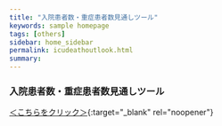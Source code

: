 ```yaml
---
title: "入院患者数・重症患者数見通しツール"
keywords: sample homepage
tags: [others]
sidebar: home_sidebar
permalink: icudeathoutlook.html
summary:
---
```


### 入院患者数・重症患者数見通しツール
[＜こちらをクリック＞](https://covid19-icu-tool.herokuapp.com/){:target="_blank" rel="noopener"}

